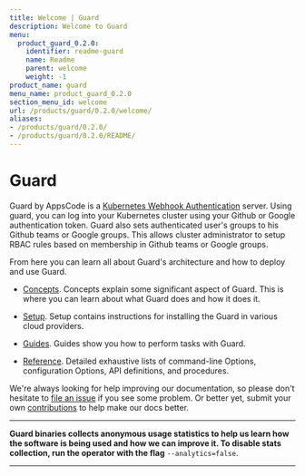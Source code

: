 ```yaml
---
title: Welcome | Guard
description: Welcome to Guard
menu:
  product_guard_0.2.0:
    identifier: readme-guard
    name: Readme
    parent: welcome
    weight: -1
product_name: guard
menu_name: product_guard_0.2.0
section_menu_id: welcome
url: /products/guard/0.2.0/welcome/
aliases:
- /products/guard/0.2.0/
- /products/guard/0.2.0/README/
---
```


# Guard

Guard by AppsCode is a [Kubernetes Webhook Authentication](https://kubernetes.io/docs/admin/authentication/#webhook-token-authentication) server. Using guard, you can log into your Kubernetes cluster using your Github or Google authentication token. Guard also sets authenticated user's groups to his Github teams or Google groups. This allows cluster administrator to setup RBAC rules based on membership in Github teams or Google groups.

From here you can learn all about Guard's architecture and how to deploy and use Guard.

- [Concepts](/products/guard/0.2.0/concepts/). Concepts explain some significant aspect of Guard. This is where you can learn about what Guard does and how it does it.

- [Setup](/products/guard/0.2.0/setup/). Setup contains instructions for installing
  the Guard in various cloud providers.

- [Guides](/products/guard/0.2.0/guides/). Guides show you how to perform tasks with Guard.

- [Reference](/products/guard/0.2.0/reference/). Detailed exhaustive lists of
command-line Options, configuration Options, API definitions, and procedures.

We're always looking for help improving our documentation, so please don't hesitate to [file an issue](https://github.com/appscode/guard/issues/new) if you see some problem. Or better yet, submit your own [contributions](/products/guard/0.2.0/CONTRIBUTING) to help
make our docs better.

---

**Guard binaries collects anonymous usage statistics to help us learn how the software is being used and how we can improve it. To disable stats collection, run the operator with the flag** `--analytics=false`.

---
